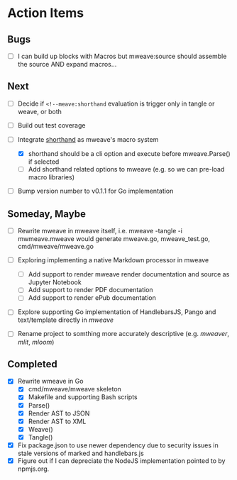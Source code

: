 
# Action Items

## Bugs

+ [ ] I can build up blocks with Macros but mweave:source should assemble the source AND expand macros...

## Next

+ [ ] Decide if `<!--meave:shorthand` evaluation is trigger only in tangle or weave, or both
+ [ ] Build out test coverage
+ [ ] Integrate [shorthand](https://github.com/rsdoiel/shorthand) as mweave's macro system
    + [x] shorthand should be a cli option and execute before mweave.Parse() if selected
    + [ ] Add shorthand related options to mweave (e.g. so we can pre-load macro libraries)
+ [ ] Bump version number to v0.1.1 for Go implementation


## Someday, Maybe

+ [ ] Rewrite mweave in mweave itself, i.e. mweave -tangle -i mwmeave.mweave would generate mweave.go, mweave_test.go, cmd/mweave/mweave.go
+ [ ] Exploring implementing a native Markdown processor in mweave 
    + [ ] Add support to render mweave render documentation and source as Jupyter Notebook
    + [ ] Add support to render PDF documentation
    + [ ] Add support to render ePub documentation
+ [ ] Explore supporting Go implementation of HandlebarsJS, Pango and text/template directly in _mweave_
+ [ ] Rename project to somthing more accurately descriptive (e.g. _mweaver_, _mlit_, _mloom_)


## Completed

+ [x] Rewrite wmeave in Go
    + [x] cmd/mweave/mweave skeleton
    + [x] Makefile and supporting Bash scripts
    + [x] Parse()
    + [x] Render AST to JSON
    + [x] Render AST to XML
    + [x] Weave()
    + [x] Tangle()
+ [x] Fix package.json to use newer dependency due to security issues in stale versions of marked and handlebars.js
+ [x] Figure out if I can depreciate the NodeJS implementation pointed to by npmjs.org.

